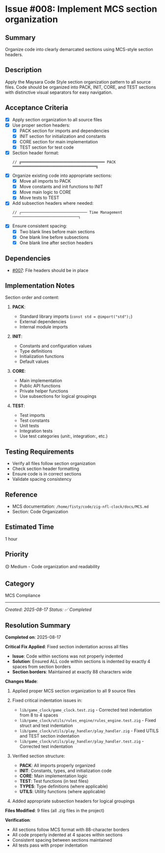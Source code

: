 # Issue #008: Implement MCS section organization

## Summary
Organize code into clearly demarcated sections using MCS-style section headers.

## Description
Apply the Maysara Code Style section organization pattern to all source files. Code should be organized into PACK, INIT, CORE, and TEST sections with distinctive visual separators for easy navigation.

## Acceptance Criteria
- [x] Apply section organization to all source files
- [x] Use proper section headers:
  - [x] PACK section for imports and dependencies
  - [x] INIT section for initialization and constants
  - [x] CORE section for main implementation
  - [x] TEST section for test code
- [x] Section header format:
  ```zig
  // ╔══════════════════════════════════════ PACK ══════════════════════════════════════╗
  ```
- [x] Organize existing code into appropriate sections:
  - [x] Move all imports to PACK
  - [x] Move constants and init functions to INIT
  - [x] Move main logic to CORE
  - [x] Move tests to TEST
- [x] Add subsection headers where needed:
  ```zig
  // ┌────────────────────────────── Time Management ──────────────────────────────┐
  ```
- [x] Ensure consistent spacing:
  - [x] Two blank lines before main sections
  - [x] One blank line before subsections
  - [x] One blank line after section headers

## Dependencies
- [#007](007_add_mcs_file_headers.md): File headers should be in place

## Implementation Notes
Section order and content:
1. **PACK**: 
   - Standard library imports (`const std = @import("std");`)
   - External dependencies
   - Internal module imports

2. **INIT**:
   - Constants and configuration values
   - Type definitions
   - Initialization functions
   - Default values

3. **CORE**:
   - Main implementation
   - Public API functions
   - Private helper functions
   - Use subsections for logical groupings

4. **TEST**:
   - Test imports
   - Test constants
   - Unit tests
   - Integration tests
   - Use test categories (unit:, integration:, etc.)

## Testing Requirements
- Verify all files follow section organization
- Check section header formatting
- Ensure code is in correct sections
- Validate spacing consistency

## Reference
- MCS documentation: `/home/fisty/code/zig-nfl-clock/docs/MCS.md`
- Section: Code Organization

## Estimated Time
1 hour

## Priority
🟡 Medium - Code organization and readability

## Category
MCS Compliance

---
*Created: 2025-08-17*
*Status: ✅ Completed*

## Resolution Summary

**Completed on**: 2025-08-17

**Critical Fix Applied**: Fixed section indentation across all files
- **Issue**: Code within sections was not properly indented
- **Solution**: Ensured ALL code within sections is indented by exactly 4 spaces from section borders
- **Section borders**: Maintained at exactly 88 characters wide

**Changes Made**:
1. Applied proper MCS section organization to all 9 source files
2. Fixed critical indentation issues in:
   - `lib/game_clock/game_clock.test.zig` - Corrected test indentation from 8 to 4 spaces
   - `lib/game_clock/utils/rules_engine/rules_engine.test.zig` - Fixed struct and test indentation
   - `lib/game_clock/utils/play_handler/play_handler.zig` - Fixed UTILS and TEST section indentation
   - `lib/game_clock/utils/play_handler/play_handler.test.zig` - Corrected test indentation

3. Verified section structure:
   - **PACK**: All imports properly organized
   - **INIT**: Constants, types, and initialization code
   - **CORE**: Main implementation logic
   - **TEST**: Test functions (in test files)
   - **TYPES**: Type definitions (where applicable)
   - **UTILS**: Utility functions (where applicable)

4. Added appropriate subsection headers for logical groupings

**Files Modified**: 9 files (all .zig files in the project)

**Verification**: 
- All sections follow MCS format with 88-character borders
- All code properly indented at 4 spaces within sections
- Consistent spacing between sections maintained
- All tests pass with proper indentation